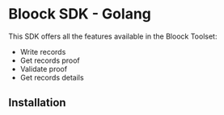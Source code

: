 # Bloock SDK - Golang

This SDK offers all the features available in the Bloock Toolset:

- Write records
- Get records proof
- Validate proof
- Get records details

## Installation
